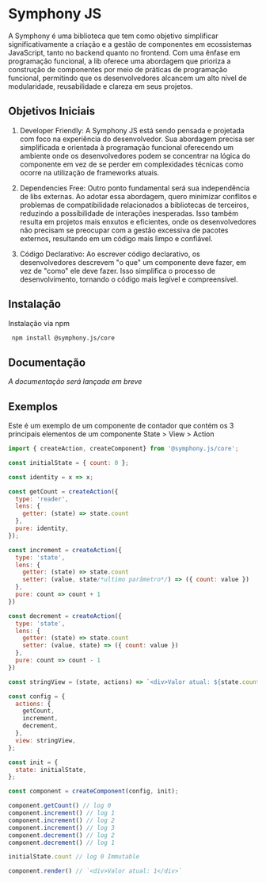 # Symphony JS

A Symphony é uma biblioteca que tem como objetivo simplificar significativamente a criação e a gestão de componentes em ecossistemas JavaScript, tanto no backend quanto no frontend. Com uma ênfase em programação funcional, a lib oferece uma abordagem que prioriza a construção de componentes por meio de práticas de programação funcional, permitindo que os desenvolvedores alcancem um alto nível de modularidade, reusabilidade e clareza em seus projetos.

## Objetivos Iniciais

1. Developer Friendly: A Symphony JS está sendo pensada e projetada com foco na experiência do desenvolvedor. Sua abordagem precisa ser simplificada e orientada à programação funcional oferecendo um ambiente onde os desenvolvedores podem se concentrar na lógica do componente em vez de se perder em complexidades técnicas como ocorre na utilização de frameworks atuais.

2. Dependencies Free: Outro ponto fundamental será sua independência de libs externas. Ao adotar essa abordagem, quero minimizar conflitos e problemas de compatibilidade relacionados a bibliotecas de terceiros, reduzindo a possibilidade de interações inesperadas. Isso também resulta em projetos mais enxutos e eficientes, onde os desenvolvedores não precisam se preocupar com a gestão excessiva de pacotes externos, resultando em um código mais limpo e confiável.

3. Código Declarativo: Ao escrever código declarativo, os desenvolvedores descrevem "o que" um componente deve fazer, em vez de "como" ele deve fazer. Isso simplifica o processo de desenvolvimento, tornando o código mais legível e compreensível.

## Instalação

Instalação via npm

```bash
 npm install @symphony.js/core
```

## Documentação
*A documentação será lançada em breve*

## Exemplos
Este é um exemplo de um componente de contador que contém os 3 principais elementos de um componente State > View > Action

```javascript
import { createAction, createComponent} from '@symphony.js/core';

const initialState = { count: 0 };

const identity = x => x;

const getCount = createAction({
  type: 'reader',
  lens: {
    getter: (state) => state.count
  },
  pure: identity,
});

const increment = createAction({
  type: 'state',
  lens: {
    getter: (state) => state.count
    setter: (value, state/*ultimo parâmetro*/) => ({ count: value })
  },
  pure: count => count + 1
})

const decrement = createAction({
  type: 'state',
  lens: {
    getter: (state) => state.count
    setter: (value, state) => ({ count: value })
  },
  pure: count => count - 1
})

const stringView = (state, actions) => `<div>Valor atual: ${state.count}</div>`

const config = {
  actions: {
    getCount,
    increment,
    decrement,
  },
  view: stringView,
};

const init = {
  state: initialState,
};

const component = createComponent(config, init);

component.getCount() // log 0
component.increment() // log 1
component.increment() // log 2
component.increment() // log 3
component.decrement() // log 2
component.decrement() // log 1

initialState.count // log 0 Immutable

component.render() // `<div>Valor atual: 1</div>`
```
